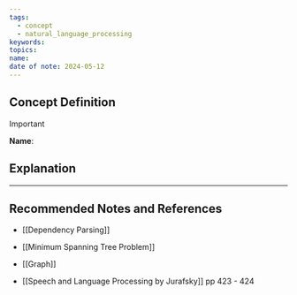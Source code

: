 ```yaml
---
tags:
  - concept
  - natural_language_processing
keywords: 
topics: 
name: 
date of note: 2024-05-12
---
```


## Concept Definition

>[!important]
>**Name**: 



## Explanation





-----------
##  Recommended Notes and References


- [[Dependency Parsing]]

- [[Minimum Spanning Tree Problem]]
- [[Graph]]

- [[Speech and Language Processing by Jurafsky]] pp 423 - 424